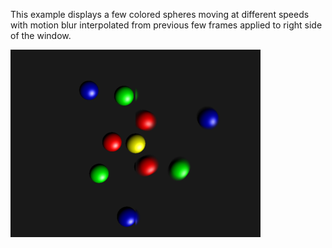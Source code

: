 This example displays a few colored spheres moving at different speeds with
motion blur interpolated from previous few frames applied to right side of the
window.

![Motion Blur](motionblur.png)
